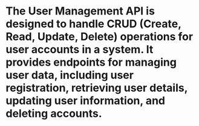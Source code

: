# The User Management API is designed to handle CRUD (Create, Read, Update, Delete) operations for user accounts in a system. It provides endpoints for managing user data, including user registration, retrieving user details, updating user information, and deleting accounts.
